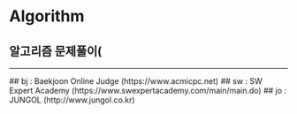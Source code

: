 # Algorithm

## 알고리즘 문제풀이(
<hr>
## bj : Baekjoon Online Judge (https://www.acmicpc.net)
## sw : SW Expert Academy (https://www.swexpertacademy.com/main/main.do)
## jo : JUNGOL (http://www.jungol.co.kr)
